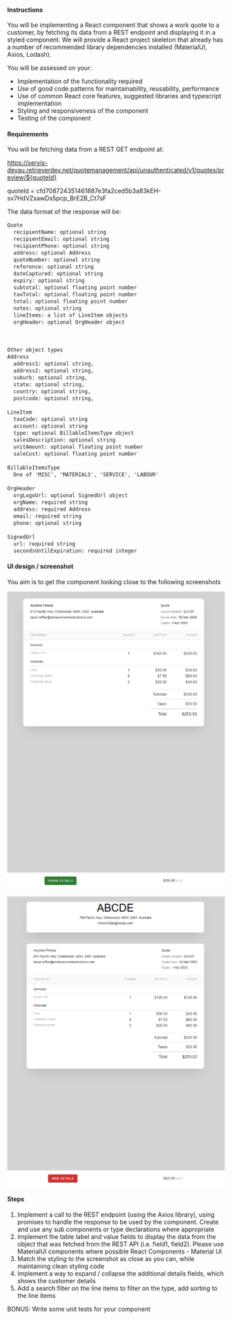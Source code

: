 #### Instructions
You will be implementing a React component that shows a work quote to a customer, by fetching its data from a REST endpoint and displaying it in a styled component. We will provide a React project skeleton that already has a number of recommended library dependencies installed (MaterialUI, Axios, Lodash).

You will be assessed on your:
* Implementation of the functionality required
* Use of good code patterns for maintainability, reusability, performance
* Use of common React core features, suggested libraries and typescript implementation
* Styling and responsiveness of the component
* Testing of the component 

#### Requirements
You will be fetching data from a REST GET endpoint at:

https://servis-devau.retrieverdev.net/quotemanagement/api/unauthenticated/v1/quotes/preview/${quoteId}

quoteId = cfd708724351461887e3fa2ced5b3a83kEH-sv7HdVZsawDs5pcp_BrE2B_Ct7sF

The data format of the response will be: 

```
Quote
  recipientName: optional string
  recipientEmail: optional string
  recipientPhone: optional string
  address: optional Address
  quoteNumber: optional string
  reference: optional string
  dateCaptured: optional string
  expiry: optional string
  subtotal: optional floating point number
  taxTotal: optional floating point number
  total: optional floating point number
  notes: optional string
  lineItems: a list of LineItem objects
  orgHeader: optional OrgHeader object



Other object types
Address
  address1: optional string,
  address2: optional string,
  suburb: optional string,
  state: optional string,
  country: optional string,
  postcode: optional string,

LineItem
  taxCode: optional string
  account: optional string
  type: optional BillableItemsType object
  salesDescription: optional string
  unitAmount: optional floating point number
  saleCost: optional floating point number

BillableItemsType
  One of 'MISC', 'MATERIALS', 'SERVICE', 'LABOUR'

OrgHeader
  orgLogoUrl: optional SignedUrl object
  orgName: required string
  address: required Address
  email: required string
  phone: optional string

SignedUrl
  url: required string
  secondsUntilExpiration: required integer
```

#### UI design / screenshot
You aim is to get the component looking close to the following screenshots

![Screenshot](ClosedDetails.png)

![Screenshot](OpenDetails.png)

#### Steps
1. Implement a call to the REST endpoint (using the Axios library), using promises to handle the response to be used by the component. Create and use any sub components or type declarations where appropriate
2. Implement the table label and value fields to display the data from the object that was fetched from the REST API (i.e. field1, field2). Please use MaterialUI components where possible React Components - Material UI 
3. Match the styling to the screenshot as close as you can, while maintaining clean styling code
4. Implement a way to expand / collapse the additional details fields, which shows the customer details
5. Add a search filter on the line items to filter on the type, add sorting to the line items

BONUS: Write some unit tests for your component
